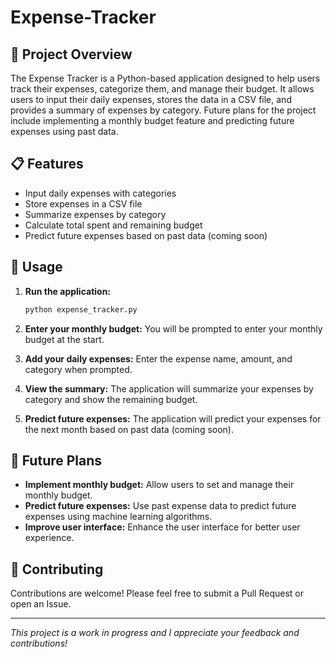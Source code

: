 # Expense-Tracker

## 🎯 Project Overview

The Expense Tracker is a Python-based application designed to help users track their expenses, categorize them, and manage their budget. It allows users to input their daily expenses, stores the data in a CSV file, and provides a summary of expenses by category. Future plans for the project include implementing a monthly budget feature and predicting future expenses using past data.


## 📋 Features

- Input daily expenses with categories
- Store expenses in a CSV file
- Summarize expenses by category
- Calculate total spent and remaining budget
- Predict future expenses based on past data (coming soon)


## 🚀 Usage

1. **Run the application:**
    ```bash
    python expense_tracker.py
    ```

2. **Enter your monthly budget:**
    You will be prompted to enter your monthly budget at the start.

3. **Add your daily expenses:**
    Enter the expense name, amount, and category when prompted.

4. **View the summary:**
    The application will summarize your expenses by category and show the remaining budget.

5. **Predict future expenses:**
    The application will predict your expenses for the next month based on past data (coming soon).


## 🔮 Future Plans

- **Implement monthly budget:** Allow users to set and manage their monthly budget.
- **Predict future expenses:** Use past expense data to predict future expenses using machine learning algorithms.
- **Improve user interface:** Enhance the user interface for better user experience.


## 🤝 Contributing

Contributions are welcome! Please feel free to submit a Pull Request or open an Issue.

---

*This project is a work in progress and I appreciate your feedback and contributions!*
